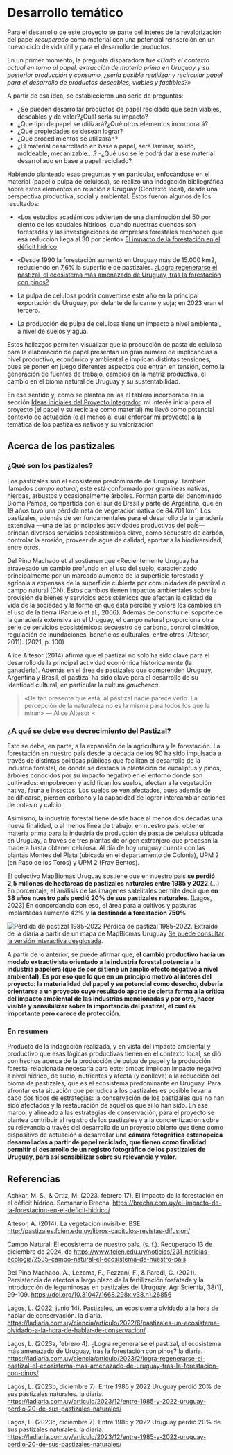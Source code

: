 # Desarrollo temático

Para el desarrollo de este proyecto se parte del interés de la revalorización del papel _recuperado_ como material con una potencial reinserción en un nuevo ciclo de vida útil y para el desarrollo de productos. 

En un primer momento, la pregunta disparadora fue _«Dado el contexto actual en torno al papel, extracción de materia prima en Uruguay y su posterior producción y consumo, ¿sería posible reutilizar y recircular papel para el desarrollo de productos deseables, viables y factibles?»_ 

A partir de esa idea, se establecieron una serie de preguntas:
- ¿Se pueden desarrollar productos de papel reciclado que sean viables, deseables y de valor?¿Cuál sería su impacto?
- ¿Que tipo de papel se utilizará?¿Qué otros elementos incorporará?
- ¿Qué propiedades se desean lograr?
- ¿Qué procedimientos se utilizarán?
- ¿El material desarrollado en base a papel, será laminar, sólido, moldeable, mecanizable….?
-¿Qué uso se le podrá dar a ese material desarrollado en base a papel reciclado?


Habiendo planteado esas preguntas y en particular, enfocándose en el material (papel o pulpa de celulosa), se realizó una indagación bibliográfica sobre estos elementos en relación a Uruguay (Contexto local), desde una perspectiva productiva, social y ambiental. Estos fueron algunos de los resultados: 

- «Los estudios académicos advierten de una disminución del 50 por ciento de los caudales hídricos, cuando nuestras cuencas son forestadas y las investigaciones de empresas forestales reconocen que esa reducción llega al 30 por ciento»
[El impacto de la forestación en el déficit hídrico](https://brecha.com.uy/el-impacto-de-la-forestacion-en-el-deficit-hidrico/)

- «Desde 1990 la forestación aumentó en Uruguay más de 15.000 km2, reduciendo en 7,6% la superficie de pastizales.
[¿Logra regenerarse el pastizal, el ecosistema más amenazado de Uruguay, tras la forestación con pinos?](https://ladiaria.com.uy/ciencia/articulo/2023/2/logra-regenerarse-el-pastizal-el-ecosistema-mas-amenazado-de-uruguay-tras-la-forestacion-con-pinos/)

- La pulpa de celulosa podría convertirse este año en la principal exportación de Uruguay, por delante de la carne y soja; en 2023 eran el tercero.

- La producción de pulpa de celulosa tiene un impacto a nivel ambiental, a nivel de suelos y agua.



Estos hallazgos permiten visualizar que la producción de pasta de celulosa para la elaboración de papel presentan un gran número de implicancias a nivel productivo, económico y ambiental e implican distintas tensiones, pues se ponen en juego diferentes  aspectos que entran en tensión, como la generación de fuentes de trabajo, cambios en la matriz productiva, el cambio en el bioma natural de Uruguay y su sustentabilidad.

En ese sentido y, como se plantea en las el tablero incorporado en la sección [Ideas iniciales del Proyecto Integrador](https://pablocastro-s.github.io/pablo-castro/proyecto/Ideas%20iniciales/), mi interés inicial para el proyecto (el papel y su reciclaje como material) me llevó como potencial contexto de actuación (o al menos al cual enforcar mi proyecto) a la temática de los pastizales nativos y su valorización


## Acerca de los pastizales

### ¿Qué son los pastizales? 
Los pastizales son el ecosistema predominante de Uruguay. También llamados _campo natural_, este está conformado por gramíneas nativas, hierbas, arbustos y ocasionalmente árboles. Forman parte del denominado  Bioma Pampa, compartida con el sur de Brasil y parte de Argentina, que en 19 años tuvo una pérdida neta de vegetación nativa de 84.701 km². 
Los pastizales, además de ser fundamentales para el desarrollo de la ganadería extensiva —una de las principales actividades productivas del país— brindan diversos servicios ecosistemicos clave, como secuestro de carbón, controlar la erosión, proveer de agua de calidad, aportar a la biodiversidad, entre otros. 

Del Pino Machado et al sostienen que «Recientemente Uruguay ha atravesado un cambio profundo en el uso del suelo, caracterizado principalmente por un marcado aumento de la superficie forestada y agrícola a expensas de la superficie cubierta por comunidades de pastizal o campo natural (CN). Estos cambios tienen impactos ambientales sobre la provisión de bienes y servicios ecosistémicos que afectan la calidad de vida de la sociedad y la forma en que ésta percibe y valora los cambios en el uso de la tierra (Paruelo et al., 2006). Además de constituir el soporte de la ganadería extensiva en el Uruguay, el campo natural proporciona otra serie de servicios ecosistémicos: secuestro de carbono, control climático, regulación de inundaciones, beneficios culturales, entre otros (Altesor, 2011). (2021, p. 100) 

Alice Altesor (2014) afirma que el pastizal no solo ha sido clave para el desarrollo de la principal actividad económica históricamente (la ganaderìa). Además en el área de pastizales que comprenden Uruguay, Argentina y Brasil, el pastizal ha sido clave para el desarrollo de su identidad cultural, en particular la cultura *gauchesca*.
> «De tan presente que está, al pastizal nadie parece verlo. La percepción de la naturaleza no es la misma para todos los que la miran»
— Alice Altesor <


### ¿A qué se debe ese decrecimiento del Pastizal? 

Esto se debe, en parte, a la expansión de la agricultura y la forestación. La forestación en nuestro país desde la década de los 90 ha sido impulsada a través de distintas políticas públicas que facilitan el desarrollo de la industria forestal, de donde se destaca la plantación de eucaliptus y pinos, árboles conocidos por su impacto negativo en el entorno donde son cultivados: empobrecen y acidifican los suelos, afectan a la vegetación nativa, fauna e insectos. Los suelos se ven afectados, pues además de acidificarse, pierden carbono y la capacidad de lograr intercambiar cationes de potasio y calcio.

Asimismo, la industria forestal tiene desde hace al menos dos décadas una nueva finalidad, o al menos línea de trabajo, en nuestro país: obtener materia prima para la industria de producción de pasta de celulosa ubicada en Uruguay, a través de tres plantas de origen extranjero que procesan la madera hasta obtener celulosa. Al día de hoy uruguay cuenta con las plantas Montes del Plata (ubicada en el departamento de Colonia), UPM 2 (en Paso de los Toros) y UPM 2 (Fray Bentos). 

El colectivo MapBiomas Uruguay sostiene que en nuestro país **se perdió 2,5 millones de hectáreas de pastizales naturales entre 1985 y 2022**.(...) En porcentaje, el análisis de las imágenes satelitales permite decir que **en 38 años nuestro país perdió 20% de sus pastizales naturales**. (Lagos, 2023) En concordancia con eso, el área para a cultivos y pasturas implantadas aumentó 42% y **la destinada a forestación 750%**. 

![Pérdida de pastizal 1985-2022](../images/PF/PF01/Perdida_de_pastizal_1985-2022_-_Mapa_de_MapBiomas_Uruguay_1200w.jpg)
Pérdida de pastizal 1985-2022. Extraído de la diaria a partir de un mapa de MapBiomas Uruguay [Se puede consultar la versión interactiva desglosada](https://plataforma.uruguay.mapbiomas.org/).


A partir de lo anterior, se puede afirmar que, **el cambio productivo hacia un modelo extractivista orientado a la industria forestal potencia a la industria papelera (que de por sí tiene un amplio efecto negativo a nivel ambiental). Es por eso que lo que en un principio motivó al interés del proyecto: la materialidad del papel y su potencial como desecho, debería orientarse a un proyecto cuyo resultado aporte de cierta forma a la crítica del impacto ambiental de las industrias mencionadas y por otro, hacer visible y sensibilizar sobre la importancia del pastizal, el cual es importante pero carece de protección.**



### En resumen
Producto de la indagación realizada, y en vista del impacto ambiental y productivo que esas lógicas productivas tienen en el contexto local, se dió con hechos acerca de la producción de pulpa de papel y la producción forestal relacionada necesaria para este: ambas implican impacto negativo a nivel hídrico, de suelo, nutrientes y afecta (y conlleva) a la reducción del bioma de pastizales, que es el ecosistema predominante en Uruguay.
Para afrontar esta situación que perjudica a los pastizales es posible llevar a cabo dos tipos de estrategias: la conservación de los pastizales que no han sido afectados y la restauración de aquellos que sí lo han sido.
En ese marco, y alineado a las estrategias de conservación, para el proyecto se plantea contribuir al registro de los pastizales y a la concientización sobre su relevancia a través del desarrollo de un proyecto abierto que tiene como dispositivo de actuación a desarrollar una **cámara fotográfica estenopeica desarrolladas a partir de papel reciclado, que tienen como finalidad permitir el desarrollo de un registro fotográfico de los pastizales de Uruguay, para así sensibilizar sobre su relevancia y valor**.



## Referencias

Achkar, M. S., & Ortiz, M. (2023, febrero 17). El impacto de la forestación en el déficit hídrico. Semanario Brecha. https://brecha.com.uy/el-impacto-de-la-forestacion-en-el-deficit-hidrico/

Altesor, A. (2014). La vegetacion invisible. BSE. http://pastizales.fcien.edu.uy/libros-capitulos-revistas-difusion/

Campo Natural: El ecosistema de nuestro país. (s. f.). Recuperado 13 de diciembre de 2024, de https://www.fcien.edu.uy/noticias/231-noticias-ecologia/2535-campo-natural-el-ecosistema-de-nuestro-pais

Del Pino Machado, A., Lezama, F., Pezzani, F., & Parodi, G. (2021). Persistencia de efectos a largo plazo de la fertilización fosfatada y la introducción de leguminosas en pastizales del Uruguay. AgriScientia, 38(1), 99-109. https://doi.org/10.31047/1668.298x.v38.n1.26856

Lagos, L. (2022, junio 14). Pastizales, un ecosistema olvidado a la hora de hablar de conservación. la diaria. https://ladiaria.com.uy/ciencia/articulo/2022/6/pastizales-un-ecosistema-olvidado-a-la-hora-de-hablar-de-conservacion/

Lagos, L. (2023a, febrero 4). ¿Logra regenerarse el pastizal, el ecosistema más amenazado de Uruguay, tras la forestación con pinos? la diaria. https://ladiaria.com.uy/ciencia/articulo/2023/2/logra-regenerarse-el-pastizal-el-ecosistema-mas-amenazado-de-uruguay-tras-la-forestacion-con-pinos/

Lagos, L. (2023b, diciembre 7). Entre 1985 y 2022 Uruguay perdió 20% de sus pastizales naturales. la diaria. https://ladiaria.com.uy/articulo/2023/12/entre-1985-y-2022-uruguay-perdio-20-de-sus-pastizales-naturales/

Lagos, L. (2023c, diciembre 7). Entre 1985 y 2022 Uruguay perdió 20% de sus pastizales naturales. la diaria. https://ladiaria.com.uy/articulo/2023/12/entre-1985-y-2022-uruguay-perdio-20-de-sus-pastizales-naturales/
